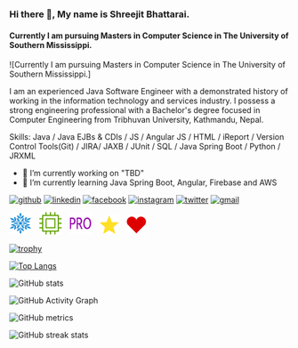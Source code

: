 ### Hi there 👋, My name is Shreejit Bhattarai.
#### Currently I am pursuing Masters in Computer Science in The University of Southern Mississippi.
![Currently I am pursuing Masters in Computer Science in The University of Southern Mississippi.]

I am an experienced Java Software Engineer with a demonstrated history of working in the information technology and services industry. I possess a strong engineering professional with a Bachelor's degree focused in Computer Engineering from Tribhuvan University, Kathmandu, Nepal. 

Skills: Java / Java EJBs & CDIs / JS / Angular JS / HTML / iReport / Version Control Tools(Git) / JIRA/ JAXB / JUnit / SQL / Java Spring Boot / Python / JRXML 

- 🔭 I’m currently working on "TBD" 
- 🌱 I’m currently learning Java Spring Boot, Angular, Firebase and AWS 


[<img src='https://cdn.jsdelivr.net/npm/simple-icons@3.0.1/icons/github.svg' alt='github' height='40'>](https://github.com/bshreejit)  [<img src='https://cdn.jsdelivr.net/npm/simple-icons@3.0.1/icons/linkedin.svg' alt='linkedin' height='40'>](https://www.linkedin.com/in/bshreejit/)  [<img src='https://cdn.jsdelivr.net/npm/simple-icons@3.0.1/icons/facebook.svg' alt='facebook' height='40'>](https://www.facebook.com/bshreejit)  [<img src='https://cdn.jsdelivr.net/npm/simple-icons@3.0.1/icons/instagram.svg' alt='instagram' height='40'>](https://www.instagram.com/bshreejit/)  [<img src='https://cdn.jsdelivr.net/npm/simple-icons@3.0.1/icons/twitter.svg' alt='twitter' height='40'>](https://twitter.com/bshreejit)  [<img src='https://cdn.jsdelivr.net/npm/simple-icons@3.0.1/icons/gmail.svg' alt='gmail' height='40'>](bshreejit@gmail.com)  

<a href='https://archiveprogram.github.com/'><img src='https://raw.githubusercontent.com/acervenky/animated-github-badges/master/assets/acbadge.gif' width='40' height='40'></a> <a href='https://docs.github.com/en/developers'><img src='https://raw.githubusercontent.com/acervenky/animated-github-badges/master/assets/devbadge.gif' width='40' height='40'></a> <a href='https://github.com/pricing'><img src='https://raw.githubusercontent.com/acervenky/animated-github-badges/master/assets/pro.gif' width='40' height='40'></a> <a href='https://stars.github.com/'><img src='https://raw.githubusercontent.com/acervenky/animated-github-badges/master/assets/starbadge.gif' width='35' height='35'></a> <a href='https://docs.github.com/en/github/supporting-the-open-source-community-with-github-sponsors'><img src='https://raw.githubusercontent.com/acervenky/animated-github-badges/master/assets/sponsorbadge.gif' width='35' height='35'></a> 

[![trophy](https://github-profile-trophy.vercel.app/?username=bshreejit)](https://github.com/ryo-ma/github-profile-trophy)

[![Top Langs](https://github-readme-stats.vercel.app/api/top-langs/?username=bshreejit)](https://github.com/anuraghazra/github-readme-stats)

![GitHub stats](https://github-readme-stats.vercel.app/api?username=bshreejit&show_icons=true&count_private=true)  

![GitHub Activity Graph](https://activity-graph.herokuapp.com/graph?username=bshreejit)  

![GitHub metrics](https://metrics.lecoq.io/bshreejit)  

![GitHub streak stats](https://github-readme-streak-stats.herokuapp.com/?user=bshreejit)  

